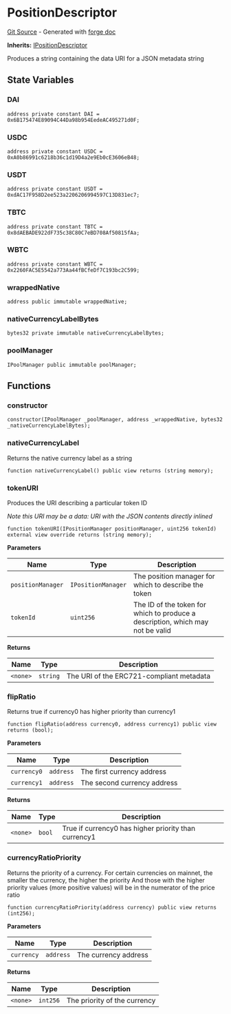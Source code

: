 # PositionDescriptor
[Git Source](https://github.com/uniswap/v4-periphery/blob/ea2bf2e1ba6863bb809fc2ff791744f308c4a26d/src/PositionDescriptor.sol) - Generated with [forge doc](https://book.getfoundry.sh/reference/forge/forge-doc)

**Inherits:**
[IPositionDescriptor](contracts/v4/reference/periphery/interfaces/IPositionDescriptor.md)

Produces a string containing the data URI for a JSON metadata string


## State Variables
### DAI

```solidity
address private constant DAI = 0x6B175474E89094C44Da98b954EedeAC495271d0F;
```


### USDC

```solidity
address private constant USDC = 0xA0b86991c6218b36c1d19D4a2e9Eb0cE3606eB48;
```


### USDT

```solidity
address private constant USDT = 0xdAC17F958D2ee523a2206206994597C13D831ec7;
```


### TBTC

```solidity
address private constant TBTC = 0x8dAEBADE922dF735c38C80C7eBD708Af50815fAa;
```


### WBTC

```solidity
address private constant WBTC = 0x2260FAC5E5542a773Aa44fBCfeDf7C193bc2C599;
```


### wrappedNative

```solidity
address public immutable wrappedNative;
```


### nativeCurrencyLabelBytes

```solidity
bytes32 private immutable nativeCurrencyLabelBytes;
```


### poolManager

```solidity
IPoolManager public immutable poolManager;
```


## Functions
### constructor


```solidity
constructor(IPoolManager _poolManager, address _wrappedNative, bytes32 _nativeCurrencyLabelBytes);
```

### nativeCurrencyLabel

Returns the native currency label as a string


```solidity
function nativeCurrencyLabel() public view returns (string memory);
```

### tokenURI

Produces the URI describing a particular token ID

*Note this URI may be a data: URI with the JSON contents directly inlined*


```solidity
function tokenURI(IPositionManager positionManager, uint256 tokenId) external view override returns (string memory);
```
**Parameters**

|Name|Type|Description|
|----|----|-----------|
|`positionManager`|`IPositionManager`|The position manager for which to describe the token|
|`tokenId`|`uint256`|The ID of the token for which to produce a description, which may not be valid|

**Returns**

|Name|Type|Description|
|----|----|-----------|
|`<none>`|`string`|The URI of the ERC721-compliant metadata|


### flipRatio

Returns true if currency0 has higher priority than currency1


```solidity
function flipRatio(address currency0, address currency1) public view returns (bool);
```
**Parameters**

|Name|Type|Description|
|----|----|-----------|
|`currency0`|`address`|The first currency address|
|`currency1`|`address`|The second currency address|

**Returns**

|Name|Type|Description|
|----|----|-----------|
|`<none>`|`bool`|True if currency0 has higher priority than currency1|


### currencyRatioPriority

Returns the priority of a currency.
For certain currencies on mainnet, the smaller the currency, the higher the priority
And those with the higher priority values (more positive values) will be in the numerator of the price ratio


```solidity
function currencyRatioPriority(address currency) public view returns (int256);
```
**Parameters**

|Name|Type|Description|
|----|----|-----------|
|`currency`|`address`|The currency address|

**Returns**

|Name|Type|Description|
|----|----|-----------|
|`<none>`|`int256`|The priority of the currency|


